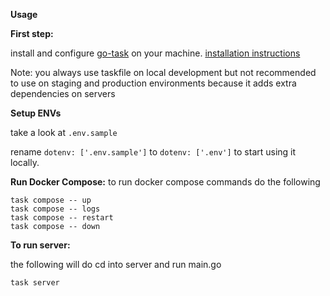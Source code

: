 **Usage**

**First step:**

install and configure [go-task](https://github.com/go-task/task) on your machine. [installation instructions](https://taskfile.dev/installation/)

Note: you always use taskfile on local development but not recommended to use on staging and production environments because it adds extra dependencies on servers

**Setup ENVs**

take a look at `.env.sample`

rename `dotenv: ['.env.sample']` to `dotenv: ['.env']` to start using it locally.

**Run Docker Compose:**
to run docker compose commands do the following

```
task compose -- up
task compose -- logs
task compose -- restart
task compose -- down
```

**To run server:**

the following will do cd into server and run main.go

```
task server
```
